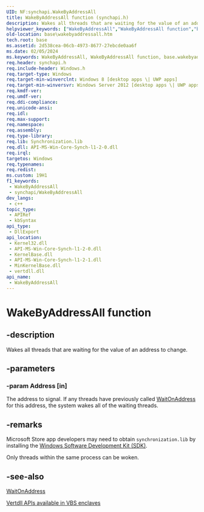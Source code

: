 ```yaml
---
UID: NF:synchapi.WakeByAddressAll
title: WakeByAddressAll function (synchapi.h)
description: Wakes all threads that are waiting for the value of an address to change.
helpviewer_keywords: ["WakeByAddressAll","WakeByAddressAll function","base.wakebyaddressall","synchapi/WakeByAddressAll"]
old-location: base\wakebyaddressall.htm
tech.root: base
ms.assetid: 2d538cea-06cb-4973-8677-27ebcde0aa6f
ms.date: 02/05/2024
ms.keywords: WakeByAddressAll, WakeByAddressAll function, base.wakebyaddressall, synchapi/WakeByAddressAll
req.header: synchapi.h
req.include-header: Windows.h
req.target-type: Windows
req.target-min-winverclnt: Windows 8 [desktop apps \| UWP apps]
req.target-min-winversvr: Windows Server 2012 [desktop apps \| UWP apps]
req.kmdf-ver: 
req.umdf-ver: 
req.ddi-compliance: 
req.unicode-ansi: 
req.idl: 
req.max-support: 
req.namespace: 
req.assembly: 
req.type-library: 
req.lib: Synchronization.lib
req.dll: API-MS-Win-Core-Synch-l1-2-0.dll
req.irql: 
targetos: Windows
req.typenames: 
req.redist: 
ms.custom: 19H1
f1_keywords:
 - WakeByAddressAll
 - synchapi/WakeByAddressAll
dev_langs:
 - c++
topic_type:
 - APIRef
 - kbSyntax
api_type:
 - DllExport
api_location:
 - Kernel32.dll
 - API-MS-Win-Core-Synch-l1-2-0.dll
 - KernelBase.dll
 - API-MS-Win-Core-Synch-l1-2-1.dll
 - MinKernelBase.dll
 - vertdll.dll
api_name:
 - WakeByAddressAll
---
```


# WakeByAddressAll function

## -description

Wakes all threads that are waiting for the value of an address to change.

## -parameters

### -param Address [in]

The address to signal. If any threads have previously called [WaitOnAddress](nf-synchapi-waitonaddress.md) for this address, the system wakes all of the waiting threads.

## -remarks

Microsoft Store app developers may need to obtain `synchronization.lib` by installing the [Windows Software Development Kit (SDK)](https://developer.microsoft.com/windows/downloads/windows-sdk/).

Only threads within the same process can be woken.

## -see-also

[WaitOnAddress](nf-synchapi-waitonaddress.md)

[Vertdll APIs available in VBS enclaves](/windows/win32/trusted-execution/enclaves-available-in-vertdll)
